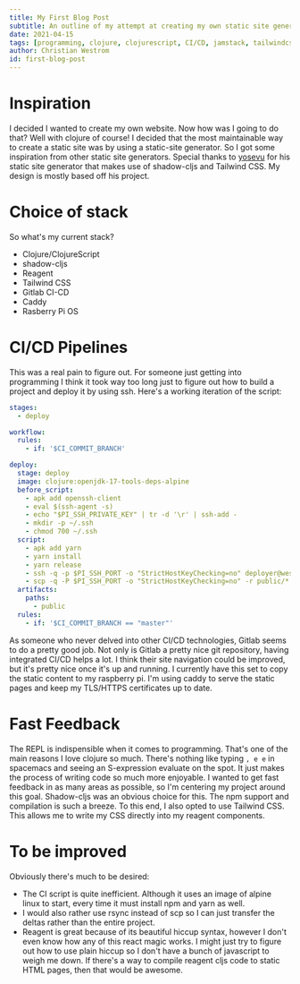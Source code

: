 ```yaml
---
title: My First Blog Post
subtitle: An outline of my attempt at creating my own static site generator.
date: 2021-04-15
tags: [programming, clojure, clojurescript, CI/CD, jamstack, tailwindcss, react, reagent, raspberry-pi, shadow-cljs]
author: Christian Westrom
id: first-blog-post
---
```


# Inspiration

I decided I wanted to create my own website. Now how was I going to do that? Well with clojure of course! I decided that the most maintainable way to create a static site was by using a static-site generator. So I got some inspiration from other static site generators. Special thanks to [yosevu](https://github.com/yosevu/shadow-static) for his static site generator that makes use of shadow-cljs and Tailwind CSS. My design is mostly based off his project.

# Choice of stack

So what's my current stack?

- Clojure/ClojureScript
- shadow-cljs
- Reagent
- Tailwind CSS
- Gitlab CI-CD
- Caddy
- Rasberry Pi OS

# CI/CD Pipelines

This was a real pain to figure out. For someone just getting into programming I think it took way too long just to figure out how to build a project and deploy it by using ssh. Here's a working iteration of the script:

```yaml
stages:
  - deploy

workflow:
  rules:
    - if: '$CI_COMMIT_BRANCH'

deploy:
  stage: deploy
  image: clojure:openjdk-17-tools-deps-alpine
  before_script:
    - apk add openssh-client
    - eval $(ssh-agent -s)
    - echo "$PI_SSH_PRIVATE_KEY" | tr -d '\r' | ssh-add -
    - mkdir -p ~/.ssh
    - chmod 700 ~/.ssh
  script:
    - apk add yarn
    - yarn install
    - yarn release
    - ssh -q -p $PI_SSH_PORT -o "StrictHostKeyChecking=no" deployer@westrom.xyz "rm -rf /var/www/westrom.xyz/html/*"
    - scp -q -P $PI_SSH_PORT -o "StrictHostKeyChecking=no" -r public/* deployer@westrom.xyz:/var/www/westrom.xyz/html
  artifacts:
    paths:
      - public
  rules:
    - if: '$CI_COMMIT_BRANCH == "master"'
```

As someone who never delved into other CI/CD technologies, Gitlab seems to do a pretty good job. Not only is Gitlab a pretty nice git repository, having integrated CI/CD helps a lot. I think their site navigation could be improved, but it's pretty nice once it's up and running. I currently have this set to copy the static content to my raspberry pi. I'm using caddy to serve the static pages and keep my TLS/HTTPS certificates up to date.

# Fast Feedback

The REPL is indispensible when it comes to programming. That's one of the main reasons I love clojure so much. There's nothing like typing `, e e` in spacemacs and seeing an S-expression evaluate on the spot. It just makes the process of writing code so much more enjoyable. I wanted to get fast feedback in as many areas as possible, so I'm centering my project around this goal. Shadow-cljs was an obvious choice for this. The npm support and compilation is such a breeze. To this end, I also opted to use Tailwind CSS. This allows me to write my CSS directly into my reagent components. 

# To be improved

Obviously there's much to be desired:

- The CI script is quite inefficient. Although it uses an image of alpine linux to start, every time it must install npm and yarn as well.
- I would also rather use rsync instead of scp so I can just transfer the deltas rather than the entire project.
- Reagent is great because of its beautiful hiccup syntax, however I don't even know how any of this react magic works. I might just try to figure out how to use plain hiccup so I don't have a bunch of javascript to weigh me down. If there's a way to compile reagent cljs code to static HTML pages, then that would be awesome.
